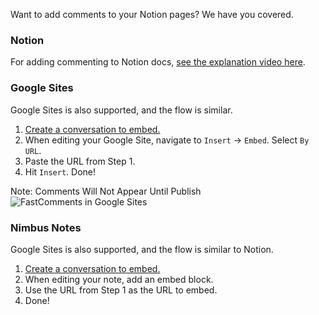 Want to add comments to your Notion pages? We have you covered.

### Notion

For adding commenting to Notion docs, [see the explanation video here](https://blog.fastcomments.com/(10-05-2021)-adding-commenting-to-notion-pages.html).

### Google Sites

Google Sites is also supported, and the flow is similar.

1. [Create a conversation to embed.](https://fastcomments.com/create)
2. When editing your Google Site, navigate to `Insert` -> `Embed`. Select `By URL`.
3. Paste the URL from Step 1.
4. Hit `Insert`. Done!

<div class="screenshot white-bg">
    <div class="title">Note: Comments Will Not Appear Until Publish</div>
    <img class="screenshot-image" src="https://blog.fastcomments.com/images/google-sites-howto-done.png" title="FastComments in Google Sites" alt="FastComments in Google Sites" />
</div>

### Nimbus Notes

Google Sites is also supported, and the flow is similar to Notion.

1. [Create a conversation to embed.](https://fastcomments.com/create)
2. When editing your note, add an embed block.
3. Use the URL from Step 1 as the URL to embed.
4. Done!

